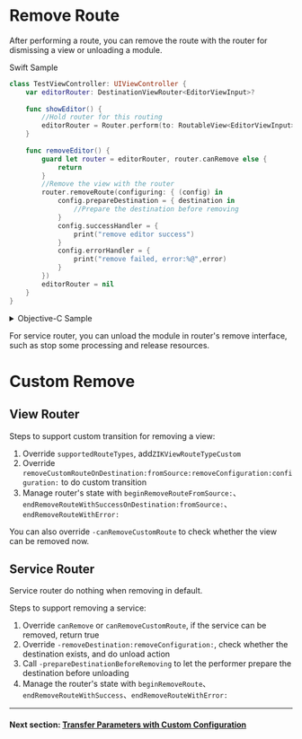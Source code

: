 # Remove Route

After performing a route, you can remove the route with the router for dismissing a view or unloading a module.

Swift Sample

```swift
class TestViewController: UIViewController {
    var editorRouter: DestinationViewRouter<EditorViewInput>?
    
    func showEditor() {
        //Hold router for this routing
        editorRouter = Router.perform(to: RoutableView<EditorViewInput>(), path: .push(from: self))
    }
    
    func removeEditor() {
        guard let router = editorRouter, router.canRemove else {
            return
        }
        //Remove the view with the router
        router.removeRoute(configuring: { (config) in
            config.prepareDestination = { destination in
                //Prepare the destination before removing
            }
            config.successHandler = {
                print("remove editor success")
            }
            config.errorHandler = {
                print("remove failed, error:%@",error)
            }
        })
        editorRouter = nil
    }
}
```

<details><summary>Objective-C Sample</summary>

```objectivec
@interface TestViewController()
@property (nonatomic, strong) ZIKViewRouter *editorRouter;
@end
@implementation TestViewController: UIViewController

- (void)showEditor {
  self.editorRouter = [ZIKRouterToView(EditorViewInput) performPath:ZIKViewRoutePath.pushFrom(self)];
}

- (void)removeEditor {
  if ([self.editorRouter canRemove] == NO) {
      return;
  }
  [self.editorRouter removeRouteWithSuccessHandler:^{
      NSLog(@"remove editor success");
  } errorHandler:^(ZIKRouteAction routeAction, NSError *error) {
      NSLog(@"remove failed, error:%@",error);
  }];
  self.editorRouter = nil
}

@end
```

</details>

For service router, you can unload the module in router's remove interface, such as stop some processing and release resources.

# Custom Remove

## View Router

Steps to support custom transition for removing a view:

1. Override `supportedRouteTypes`, add`ZIKViewRouteTypeCustom`
2. Override `removeCustomRouteOnDestination:fromSource:removeConfiguration:configuration:` to do custom transition
3. Manage router's state with `beginRemoveRouteFromSource:`、`endRemoveRouteWithSuccessOnDestination:fromSource:`、`endRemoveRouteWithError:`

You can also override `-canRemoveCustomRoute` to check whether the view can be removed now.

## Service Router

Service router do nothing when removing in default.

Steps to support removing a service:

1. Override `canRemove` or `canRemoveCustomRoute`, if the service can be removed, return true
2. Override `-removeDestination:removeConfiguration:`, check whether the destination exists, and do unload action
3. Call `-prepareDestinationBeforeRemoving` to let the performer prepare the destination before unloading
4. Manage the router's state with `beginRemoveRoute`、`endRemoveRouteWithSuccess`、`endRemoveRouteWithError:`

---
#### Next section: [Transfer Parameters with Custom Configuration](CustomConfiguration.md)

